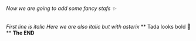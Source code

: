 ###### Now we are going to add some fancy stafs :sparkles: 
_First line is italic_
*Here we are also italic but with asterix*
** Tada looks bold :tada: **
__The END__
